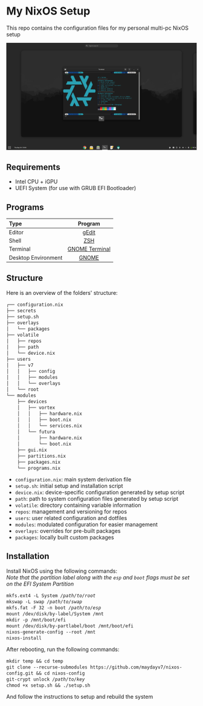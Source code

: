 # My NixOS Setup
This repo contains the configuration files for my personal multi-pc NixOS setup

![desktop](./src/desktop.png)

## Requirements
+ Intel CPU + iGPU
+ UEFI System (for use with GRUB EFI Bootloader)

## Programs
| Type                | Program                     |
| :------------------ | :-------------------------: |
| Editor              | [gEdit](https://neovim.io/) |
| Shell               | [ZSH](https://www.zsh.org/) |
| Terminal            | [GNOME Terminal](https://gitlab.gnome.org/GNOME/gnome-terminal) |
| Desktop Environment | [GNOME](https://www.gnome.org/) |

## Structure

Here is an overview of the folders' structure:

```
┌── configuration.nix
├── secrets
├── setup.sh
├── overlays
│   └── packages
├── volatile
│   ├── repos
│   ├── path
│   └── device.nix
├── users
│   ├── v7
│   │   ├── config
│   │   ├── modules
│   │   └── overlays
│   └── root
└── modules
    ├── devices
    │   ├── vortex
    │   │   ├── hardware.nix
    │   │   ├── boot.nix
    │   │   └── services.nix
    │   └── futura
    │       ├── hardware.nix
    │       └── boot.nix
    ├── gui.nix
    ├── partitions.nix
    ├── packages.nix
    └── programs.nix
```

- `configuration.nix`: main system derivation file
- `setup.sh`: initial setup and installation script
- `device.nix`: device-specific configuration generated by setup script
- `path`: path to system configuration files generated by setup script
- `volatile`: directory containing variable information
- `repos`: management and versioning for repos
- `users`: user related configuration and dotfiles
- `modules`: modulated configuration for easier management
- `overlays`: overrides for pre-built packages
- `packages`: locally built custom packages

## Installation
Install NixOS using the following commands:  
*Note that the partition label along with the `esp` and `boot` flags must be set on the EFI System Partition*
<pre><code>mkfs.ext4 -L System <i>/path/to/root</i>
mkswap -L swap <i>/path/to/swap</i>
mkfs.fat -F 32 -n boot <i>/path/to/esp</i>
mount /dev/disk/by-label/System /mnt
mkdir -p /mnt/boot/efi
mount /dev/disk/by-partlabel/boot /mnt/boot/efi
nixos-generate-config --root /mnt
nixos-install
</code></pre>

After rebooting, run the following commands:
<pre><code>mkdir temp && cd temp
git clone --recurse-submodules https://github.com/maydayv7/nixos-config.git && cd nixos-config
git-crypt unlock <i>/path/to/key</i>
chmod +x setup.sh && ./setup.sh
</code></pre>
And follow the instructions to setup and rebuild the system
